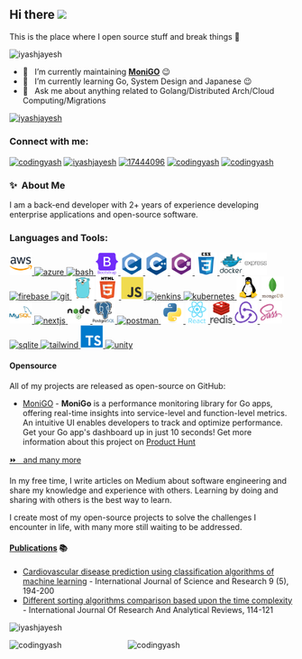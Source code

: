 ## Hi there <a href="https://www.linkedin.com/in/iyashjayesh/"><img src="https://media.giphy.com/media/hvRJCLFzcasrR4ia7z/giphy.gif" width="4%"></a>

This is the place where I open source stuff and break things :rofl:

<p align="left"> <img src="https://komarev.com/ghpvc/?username=iyashjayesh" alt="iyashjayesh" /> </p>

- 🔭 &nbsp; I’m currently maintaining [**MoniGO**](https://github.com/iyashjayesh/monigo) :wink:
- 🌱 &nbsp; I’m currently learning Go, System Design and Japanese 😉
- 💬 &nbsp; Ask me about anything related to Golang/Distributed Arch/Cloud Computing/Migrations

<p align="left"> <a href="https://github.com/ryo-ma/github-profile-trophy"><img src="https://github-profile-trophy.vercel.app/?username=iyashjayesh" alt="iyashjayesh" /></a> </p>

<h3 align="left">Connect with me:</h3>
<p align="left">
<a href="https://twitter.com/codingyash" target="blank"><img align="center" src="https://raw.githubusercontent.com/rahuldkjain/github-profile-readme-generator/master/src/images/icons/Social/twitter.svg" alt="codingyash" height="30" width="40" /></a>
<a href="https://linkedin.com/in/iyashjayesh" target="blank"><img align="center" src="https://raw.githubusercontent.com/rahuldkjain/github-profile-readme-generator/master/src/images/icons/Social/linked-in-alt.svg" alt="iyashjayesh" height="30" width="40" /></a>
<a href="https://stackoverflow.com/users/17444096" target="blank"><img align="center" src="https://raw.githubusercontent.com/rahuldkjain/github-profile-readme-generator/master/src/images/icons/Social/stack-overflow.svg" alt="17444096" height="30" width="40" /></a>
<a href="https://instagram.com/codingyash" target="blank"><img align="center" src="https://raw.githubusercontent.com/rahuldkjain/github-profile-readme-generator/master/src/images/icons/Social/instagram.svg" alt="codingyash" height="30" width="40" /></a>
<a href="https://medium.com/codingyash" target="blank"><img align="center" src="https://raw.githubusercontent.com/rahuldkjain/github-profile-readme-generator/master/src/images/icons/Social/medium.svg" alt="codingyash" height="30" width="40" /></a>
</p>

### ✨&nbsp; About Me

I am a back-end developer with 2+ years of experience developing enterprise applications and open-source software.

<h3 align="left">Languages and Tools:</h3>
<p align="left"> <a href="https://aws.amazon.com" target="_blank" rel="noreferrer"> <img src="https://raw.githubusercontent.com/devicons/devicon/master/icons/amazonwebservices/amazonwebservices-original-wordmark.svg" alt="aws" width="40" height="40"/> </a> <a href="https://azure.microsoft.com/en-in/" target="_blank" rel="noreferrer"> <img src="https://www.vectorlogo.zone/logos/microsoft_azure/microsoft_azure-icon.svg" alt="azure" width="40" height="40"/> </a> <a href="https://www.gnu.org/software/bash/" target="_blank" rel="noreferrer"> <img src="https://www.vectorlogo.zone/logos/gnu_bash/gnu_bash-icon.svg" alt="bash" width="40" height="40"/> </a> <a href="https://getbootstrap.com" target="_blank" rel="noreferrer"> <img src="https://raw.githubusercontent.com/devicons/devicon/master/icons/bootstrap/bootstrap-plain-wordmark.svg" alt="bootstrap" width="40" height="40"/> </a> <a href="https://www.cprogramming.com/" target="_blank" rel="noreferrer"> <img src="https://raw.githubusercontent.com/devicons/devicon/master/icons/c/c-original.svg" alt="c" width="40" height="40"/> </a> <a href="https://www.w3schools.com/cpp/" target="_blank" rel="noreferrer"> <img src="https://raw.githubusercontent.com/devicons/devicon/master/icons/cplusplus/cplusplus-original.svg" alt="cplusplus" width="40" height="40"/> </a> <a href="https://www.w3schools.com/cs/" target="_blank" rel="noreferrer"> <img src="https://raw.githubusercontent.com/devicons/devicon/master/icons/csharp/csharp-original.svg" alt="csharp" width="40" height="40"/> </a> <a href="https://www.w3schools.com/css/" target="_blank" rel="noreferrer"> <img src="https://raw.githubusercontent.com/devicons/devicon/master/icons/css3/css3-original-wordmark.svg" alt="css3" width="40" height="40"/> </a> <a href="https://www.docker.com/" target="_blank" rel="noreferrer"> <img src="https://raw.githubusercontent.com/devicons/devicon/master/icons/docker/docker-original-wordmark.svg" alt="docker" width="40" height="40"/> </a> <a href="https://expressjs.com" target="_blank" rel="noreferrer"> <img src="https://raw.githubusercontent.com/devicons/devicon/master/icons/express/express-original-wordmark.svg" alt="express" width="40" height="40"/> </a> <a href="https://firebase.google.com/" target="_blank" rel="noreferrer"> <img src="https://www.vectorlogo.zone/logos/firebase/firebase-icon.svg" alt="firebase" width="40" height="40"/> </a> <a href="https://git-scm.com/" target="_blank" rel="noreferrer"> <img src="https://www.vectorlogo.zone/logos/git-scm/git-scm-icon.svg" alt="git" width="40" height="40"/> </a> <a href="https://golang.org" target="_blank" rel="noreferrer"> <img src="https://raw.githubusercontent.com/devicons/devicon/master/icons/go/go-original.svg" alt="go" width="40" height="40"/> </a> <a href="https://www.w3.org/html/" target="_blank" rel="noreferrer"> <img src="https://raw.githubusercontent.com/devicons/devicon/master/icons/html5/html5-original-wordmark.svg" alt="html5" width="40" height="40"/> </a> <a href="https://developer.mozilla.org/en-US/docs/Web/JavaScript" target="_blank" rel="noreferrer"> <img src="https://raw.githubusercontent.com/devicons/devicon/master/icons/javascript/javascript-original.svg" alt="javascript" width="40" height="40"/> </a> <a href="https://www.jenkins.io" target="_blank" rel="noreferrer"> <img src="https://www.vectorlogo.zone/logos/jenkins/jenkins-icon.svg" alt="jenkins" width="40" height="40"/> </a> <a href="https://kubernetes.io" target="_blank" rel="noreferrer"> <img src="https://www.vectorlogo.zone/logos/kubernetes/kubernetes-icon.svg" alt="kubernetes" width="40" height="40"/> </a> <a href="https://www.linux.org/" target="_blank" rel="noreferrer"> <img src="https://raw.githubusercontent.com/devicons/devicon/master/icons/linux/linux-original.svg" alt="linux" width="40" height="40"/> </a> <a href="https://www.mongodb.com/" target="_blank" rel="noreferrer"> <img src="https://raw.githubusercontent.com/devicons/devicon/master/icons/mongodb/mongodb-original-wordmark.svg" alt="mongodb" width="40" height="40"/> </a> <a href="https://www.mysql.com/" target="_blank" rel="noreferrer"> <img src="https://raw.githubusercontent.com/devicons/devicon/master/icons/mysql/mysql-original-wordmark.svg" alt="mysql" width="40" height="40"/> </a> <a href="https://nextjs.org/" target="_blank" rel="noreferrer"> <img src="https://cdn.worldvectorlogo.com/logos/nextjs-2.svg" alt="nextjs" width="40" height="40"/> </a> <a href="https://nodejs.org" target="_blank" rel="noreferrer"> <img src="https://raw.githubusercontent.com/devicons/devicon/master/icons/nodejs/nodejs-original-wordmark.svg" alt="nodejs" width="40" height="40"/> </a> <a href="https://www.postgresql.org" target="_blank" rel="noreferrer"> <img src="https://raw.githubusercontent.com/devicons/devicon/master/icons/postgresql/postgresql-original-wordmark.svg" alt="postgresql" width="40" height="40"/> </a> <a href="https://postman.com" target="_blank" rel="noreferrer"> <img src="https://www.vectorlogo.zone/logos/getpostman/getpostman-icon.svg" alt="postman" width="40" height="40"/> </a> <a href="https://www.python.org" target="_blank" rel="noreferrer"> <img src="https://raw.githubusercontent.com/devicons/devicon/master/icons/python/python-original.svg" alt="python" width="40" height="40"/> </a> <a href="https://reactjs.org/" target="_blank" rel="noreferrer"> <img src="https://raw.githubusercontent.com/devicons/devicon/master/icons/react/react-original-wordmark.svg" alt="react" width="40" height="40"/> </a> <a href="https://redis.io" target="_blank" rel="noreferrer"> <img src="https://raw.githubusercontent.com/devicons/devicon/master/icons/redis/redis-original-wordmark.svg" alt="redis" width="40" height="40"/> </a> <a href="https://redux.js.org" target="_blank" rel="noreferrer"> <img src="https://raw.githubusercontent.com/devicons/devicon/master/icons/redux/redux-original.svg" alt="redux" width="40" height="40"/> </a> <a href="https://sass-lang.com" target="_blank" rel="noreferrer"> <img src="https://raw.githubusercontent.com/devicons/devicon/master/icons/sass/sass-original.svg" alt="sass" width="40" height="40"/> </a> <a href="https://www.sqlite.org/" target="_blank" rel="noreferrer"> <img src="https://www.vectorlogo.zone/logos/sqlite/sqlite-icon.svg" alt="sqlite" width="40" height="40"/> </a> <a href="https://tailwindcss.com/" target="_blank" rel="noreferrer"> <img src="https://www.vectorlogo.zone/logos/tailwindcss/tailwindcss-icon.svg" alt="tailwind" width="40" height="40"/> </a> <a href="https://www.typescriptlang.org/" target="_blank" rel="noreferrer"> <img src="https://raw.githubusercontent.com/devicons/devicon/master/icons/typescript/typescript-original.svg" alt="typescript" width="40" height="40"/> </a> <a href="https://unity.com/" target="_blank" rel="noreferrer"> <img src="https://www.vectorlogo.zone/logos/unity3d/unity3d-icon.svg" alt="unity" width="40" height="40"/> </a> </p>

<!-- ### Tech Stack 🛠️ -->

<!-- - **Languages:** Go, JavaScript, TypeScript, C++, C#, Python
- **Frameworks:** Express, Next.js, React, Node.js
- **Databases:** MySQL, PostgreSQL, MongoDB, SQLite, Redis, Clickhouse
- **DevOps:** Docker, Kubernetes, Jenkins
- **Tools:** Git, GitHub, Jira, Postman
- **Cloud:** AWS, Azure
- **OS:** Linux, Windows
- **Others:** REST, GraphQL, Microservices, CI/CD, TDD(Test Driven Development), DDD(Domain Driven Development), OOP(Object Oriented Programming), Design Patterns
- **Learning:** React, Material UI, Tailwind CSS, AWS & Japanese 🇯🇵 🙃 -->

#### Opensource

All of my projects are released as open-source on GitHub:

- [MoniGO](https://github.com/iyashjayesh/monigo) - **MoniGo** is a performance monitoring library for Go apps, offering real-time insights into service-level and function-level metrics. An intuitive UI enables developers to track and optimize performance. Get your Go app's dashboard up in just 10 seconds! Get more information about this project on [Product Hunt](https://www.producthunt.com/posts/monigo)

[⏩ &nbsp; and many more](https://github.com/iyashjayesh?tab=repositories&q=&type=source&language=&sort=stargazers)

In my free time, I write articles on Medium about software engineering and share my knowledge and experience with others. Learning by doing and sharing with others is the best way to learn.

I create most of my open-source projects to solve the challenges I encounter in life, with many more still waiting to be addressed.

#### [Publications](https://scholar.google.com/citations?user=SlmQNEIAAAAJ&hl=en&oi=ao) 📚

- [Cardiovascular disease prediction using classification algorithms of machine learning](https://scholar.google.com/citations?view_op=view_citation&hl=en&user=SlmQNEIAAAAJ&citation_for_view=SlmQNEIAAAAJ:u5HHmVD_uO8C) - International Journal of Science and Research 9 (5), 194-200
- [Different sorting algorithms comparison based upon the time complexity](https://scholar.google.com/citations?view_op=view_citation&hl=en&user=SlmQNEIAAAAJ&citation_for_view=SlmQNEIAAAAJ:9yKSN-GCB0IC) - International Journal Of Research And Analytical Reviews, 114-121

<img src="https://github-readme-streak-stats.herokuapp.com/?user=iyashjayesh&" alt="iyashjayesh" />

<p><a href="https://www.buymeacoffee.com/codingyash"> <img align="left" src="https://cdn.buymeacoffee.com/buttons/v2/default-yellow.png" height="50" width="210" alt="codingyash" /></a><a href="https://ko-fi.com/ codingyash"> <img align="left" src="https://cdn.ko-fi.com/cdn/kofi3.png?v=3" height="50" width="210" alt=" codingyash" /></a></p>
